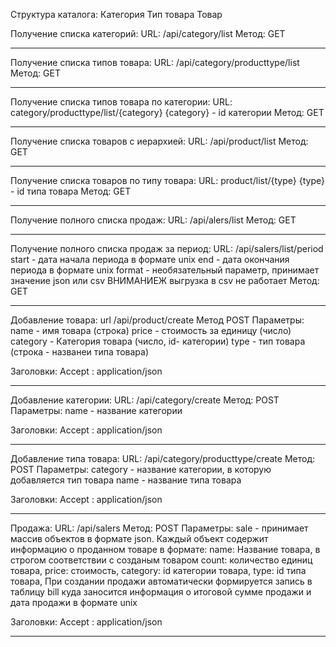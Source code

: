 Структура каталога:
Категория
	Тип товара
		Товар


Получение списка категорий:
URL: /api/category/list
Метод: GET
*******************************************
Получение списка типов товара:
URL: /api/category/producttype/list
Метод: GET
*******************************************
Получение списка типов товара по категории:
URL: category/producttype/list/{category}
{category} - id категории
Метод: GET
*******************************************
Получение списка товаров с иерархией:
URL: /api/product/list
Метод: GET
*******************************************
Получение списка товаров по типу товара:
URL: product/list/{type}
{type} - id типа товара
Метод: GET
*******************************************
Получение полного списка продаж:
URL: /api/alers/list
Метод: GET
*******************************************
Получение полного списка продаж за период:
URL: /api/salers/list/period
start - дата начала периода в формате unix
end - дата окончания периода в формате unix
format - необязательный параметр, принимает значение json или csv
ВНИМАНИЕЖ выгрузка в csv не работает
Метод: GET
*******************************************



Добавление товара:
url /api/product/create
Метод POST
Параметры:
name - имя товара (строка)
price - стоимость за единицу (число)
category - Категория товара (число, id- категории)
type - тип товара (строка - названеи типа товара)

Заголовки:
Accept : application/json
*******************************************

Добавление категории:
URL: /api/category/create
Метод: POST
Параметры:
name - название категории

Заголовки:
Accept : application/json
*******************************************
Добавление типа товара:
URL: /api/category/producttype/create
Метод: POST
Параметры:
category - название категории, в которую добавляется тип товара
name - название типа товара

Заголовки:
Accept : application/json
*******************************************
Продажа:
URL: /api/salers
Метод: POST
Параметры:
sale - принимает массив объектов в формате json. Каждый объект содержит
информацию о проданном товаре в формате:
name: Название товара, в строгом соответствии с созданым товаром
count: количество единиц товара,
price: стоимость,
category: id категории товара,
type: id типа товара,
При создании продажи автоматически формируется запись в таблицу bill
куда заносится информация о итоговой сумме продажи и дата продажи в формате unix

Заголовки:
Accept : application/json
*******************************************
